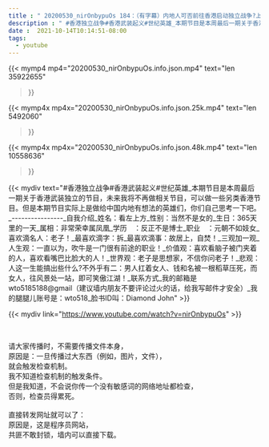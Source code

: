 ```yaml
---
title : " 20200530_nirOnbypuOs 184：（有字幕）内地人可否前往香港启动独立战争?上帝给了香港和中国内地英雄们一次绝佳的独立战争机会，未来将不会有机会了。 "
description : " #香港独立战争#香港武装起义#世纪英雄_本期节目是本周最后一期关于香港武装独立的节目，未来我将不再做相关节目，可以做一些另类香港节目。但是本期节目实际上是做给中国内地有想法的英雄们，你们自己思考一下吧。_----------------_自我介绍_姓名：看左上方_性别：当然不是女的_生日：365天里的一天_属相：非常荣幸属凤凰_学历　：反正不是博士_职业　：元朝不如妓女_喜欢滴名人：老子！_最喜欢滴字：拆_最喜欢滴事：故居上，自焚！_三观加一观_人生观：一直以为，吹牛是一门很有前途的职业！_价值观：喜欢看脑子被门夹着的人，喜欢看嘴巴比脸大的人！_世界观：老子是思想家，不信你问老子！_悲观：人这一生能搞出些什么?不外乎有二：男人扛着女人、钱和名被一根稻草压死，而女人，往风景处一站，即可笑傲江湖！_联系方式_我的邮箱是wto5185188@gmail（建议墙内朋友不要评论过火的话，给我写邮件才安全）_我的腿腿儿账号是：wto518_脸书ID叫：Diamond John "
date :  2021-10-14T10:14:51-08:00
tags:
  - youtube
---
```


{{< mymp4 mp4="20200530_nirOnbypuOs.info.json.mp4" 
text="len 35922655"
>}}

{{< mymp4x  mp4x="20200530_nirOnbypuOs.info.json.25k.mp4"
text="len 5492060"
>}}

{{< mymp4x  mp4x="20200530_nirOnbypuOs.info.json.48k.mp4"
text="len 10558636"
>}}


{{< mydiv text="#香港独立战争#香港武装起义#世纪英雄_本期节目是本周最后一期关于香港武装独立的节目，未来我将不再做相关节目，可以做一些另类香港节目。但是本期节目实际上是做给中国内地有想法的英雄们，你们自己思考一下吧。_----------------_自我介绍_姓名：看左上方_性别：当然不是女的_生日：365天里的一天_属相：非常荣幸属凤凰_学历　：反正不是博士_职业　：元朝不如妓女_喜欢滴名人：老子！_最喜欢滴字：拆_最喜欢滴事：故居上，自焚！_三观加一观_人生观：一直以为，吹牛是一门很有前途的职业！_价值观：喜欢看脑子被门夹着的人，喜欢看嘴巴比脸大的人！_世界观：老子是思想家，不信你问老子！_悲观：人这一生能搞出些什么?不外乎有二：男人扛着女人、钱和名被一根稻草压死，而女人，往风景处一站，即可笑傲江湖！_联系方式_我的邮箱是wto5185188@gmail（建议墙内朋友不要评论过火的话，给我写邮件才安全）_我的腿腿儿账号是：wto518_脸书ID叫：Diamond John" >}}
<br>

{{< mydiv link="https://www.youtube.com/watch?v=nirOnbypuOs" >}}


<br>

请大家传播时，不需要传播文件本身，<br>
原因是：一旦传播过大东西（例如，图片，文件），<br>
就会触发检查机制。<br>
我不知道检查机制的触发条件。<br>
但是我知道，不会说你传一个没有敏感词的网络地址都检查，<br>
否则，检查员得累死。<br><br>
直接转发网址就可以了：<br>
原因是，这是程序员网站，<br>
共匪不敢封锁，墙内可以直接下载。


